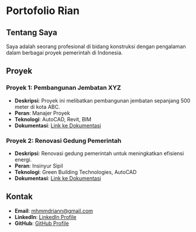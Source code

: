 # Portofolio Rian

## Tentang Saya
Saya adalah seorang profesional di bidang konstruksi dengan pengalaman dalam berbagai proyek pemerintah di Indonesia.

## Proyek

### Proyek 1: Pembangunan Jembatan XYZ
- **Deskripsi**: Proyek ini melibatkan pembangunan jembatan sepanjang 500 meter di kota ABC.
- **Peran**: Manajer Proyek
- **Teknologi**: AutoCAD, Revit, BIM
- **Dokumentasi**: [Link ke Dokumentasi](https://github.com/Rian010/portfolio/blob/main/proyek1/dokumentasi.md)

### Proyek 2: Renovasi Gedung Pemerintah
- **Deskripsi**: Renovasi gedung pemerintah untuk meningkatkan efisiensi energi.
- **Peran**: Insinyur Sipil
- **Teknologi**: Green Building Technologies, AutoCAD
- **Dokumentasi**: [Link ke Dokumentasi](https://github.com/Rian010/portfolio/blob/main/proyek2/dokumentasi.md)

## Kontak
- **Email**: [mhmmdriann@gmail.com](mhmmdriann@gmail.com)
- **LinkedIn**: [LinkedIn Profile](https://www.linkedin.com/in/rian010)
- **GitHub**: [GitHub Profile](https://github.com/Rian010)

